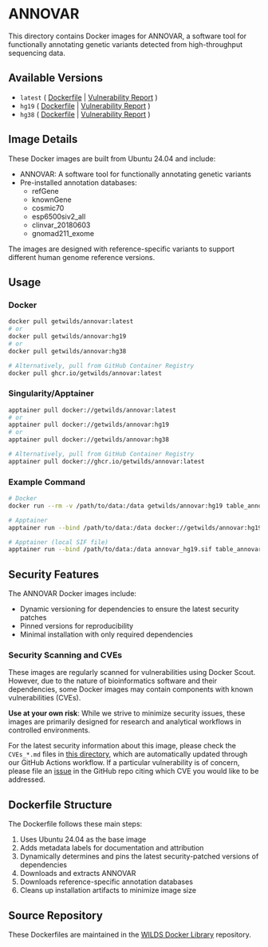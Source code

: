 # ANNOVAR

This directory contains Docker images for ANNOVAR, a software tool for functionally annotating genetic variants detected from high-throughput sequencing data.

## Available Versions

- `latest` ( [Dockerfile](https://github.com/getwilds/wilds-docker-library/blob/main/annovar/Dockerfile_latest) | [Vulnerability Report](https://github.com/getwilds/wilds-docker-library/blob/main/annovar/CVEs_latest.md) )
- `hg19` ( [Dockerfile](https://github.com/getwilds/wilds-docker-library/blob/main/annovar/Dockerfile_hg19) | [Vulnerability Report](https://github.com/getwilds/wilds-docker-library/blob/main/annovar/CVEs_hg19.md) )
- `hg38` ( [Dockerfile](https://github.com/getwilds/wilds-docker-library/blob/main/annovar/Dockerfile_hg38) | [Vulnerability Report](https://github.com/getwilds/wilds-docker-library/blob/main/annovar/CVEs_hg38.md) )

## Image Details

These Docker images are built from Ubuntu 24.04 and include:

- ANNOVAR: A software tool for functionally annotating genetic variants
- Pre-installed annotation databases:
  - refGene
  - knownGene
  - cosmic70
  - esp6500siv2_all
  - clinvar_20180603
  - gnomad211_exome

The images are designed with reference-specific variants to support different human genome reference versions.

## Usage

### Docker

```bash
docker pull getwilds/annovar:latest
# or
docker pull getwilds/annovar:hg19
# or
docker pull getwilds/annovar:hg38

# Alternatively, pull from GitHub Container Registry
docker pull ghcr.io/getwilds/annovar:latest
```

### Singularity/Apptainer

```bash
apptainer pull docker://getwilds/annovar:latest
# or
apptainer pull docker://getwilds/annovar:hg19
# or
apptainer pull docker://getwilds/annovar:hg38

# Alternatively, pull from GitHub Container Registry
apptainer pull docker://ghcr.io/getwilds/annovar:latest
```

### Example Command

```bash
# Docker
docker run --rm -v /path/to/data:/data getwilds/annovar:hg19 table_annovar.pl input.vcf /annovar/humandb/ -buildver hg19 -out annotated -remove -protocol refGene,cosmic70,clinvar_20180603 -operation g,f,f -nastring . -vcfinput

# Apptainer
apptainer run --bind /path/to/data:/data docker://getwilds/annovar:hg19 table_annovar.pl input.vcf /annovar/humandb/ -buildver hg19 -out annotated -remove -protocol refGene,cosmic70,clinvar_20180603 -operation g,f,f -nastring . -vcfinput

# Apptainer (local SIF file)
apptainer run --bind /path/to/data:/data annovar_hg19.sif table_annovar.pl input.vcf /annovar/humandb/ -buildver hg19 -out annotated -remove -protocol refGene,cosmic70,clinvar_20180603 -operation g,f,f -nastring . -vcfinput
```

## Security Features

The ANNOVAR Docker images include:

- Dynamic versioning for dependencies to ensure the latest security patches
- Pinned versions for reproducibility
- Minimal installation with only required dependencies

### Security Scanning and CVEs

These images are regularly scanned for vulnerabilities using Docker Scout. However, due to the nature of bioinformatics software and their dependencies, some Docker images may contain components with known vulnerabilities (CVEs).

**Use at your own risk**: While we strive to minimize security issues, these images are primarily designed for research and analytical workflows in controlled environments.

For the latest security information about this image, please check the `CVEs_*.md` files in [this directory](https://github.com/getwilds/wilds-docker-library/tree/main/annovar), which are automatically updated through our GitHub Actions workflow. If a particular vulnerability is of concern, please file an [issue](https://github.com/getwilds/wilds-docker-library/issues) in the GitHub repo citing which CVE you would like to be addressed.

## Dockerfile Structure

The Dockerfile follows these main steps:

1. Uses Ubuntu 24.04 as the base image
2. Adds metadata labels for documentation and attribution
3. Dynamically determines and pins the latest security-patched versions of dependencies
4. Downloads and extracts ANNOVAR
5. Downloads reference-specific annotation databases
6. Cleans up installation artifacts to minimize image size

## Source Repository

These Dockerfiles are maintained in the [WILDS Docker Library](https://github.com/getwilds/wilds-docker-library) repository.
